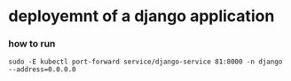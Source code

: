 # deployemnt of a django application

### how to run 
```
sudo -E kubectl port-forward service/django-service 81:8000 -n django --address=0.0.0.0
```
